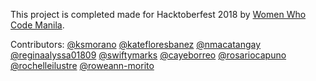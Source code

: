 This project is completed made for Hacktoberfest 2018 by [Women Who Code Manila](https://github.com/wwcodemanila).

Contributors:
[@ksmorano](https://github.com/ksmorano)
[@katefloresbanez](https://github.com/katefloresbanez)
[@nmacatangay](https://github.com/nmacatangay)
[@reginaalyssa01809](https://github.com/reginaalyssa01809)
[@swiftymarks](https://github.com/swiftymarks)
[@cayeborreo](https://github.com/cayeborreo)
[@rosariocapuno](https://github.com/rosariocapuno)
[@rochelleilustre](https://github.com/rochelleilustre)
[@roweann-morito](https://github.com/roweann-morito)
